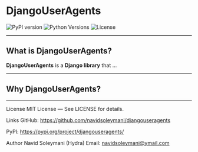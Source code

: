 # DjangoUserAgents

![PyPI version](https://img.shields.io/pypi/v/uniquetoolkit.svg)
![Python Versions](https://img.shields.io/pypi/pyversions/uniquetoolkit.svg)
![License](https://img.shields.io/pypi/l/uniquetoolkit.svg)


---

## What is DjangoUserAgents?

**DjangoUserAgents** is a **Django library** that ...

---

## Why DjangoUserAgents?

---

License
MIT License — See LICENSE for details.

Links
GitHub: https://github.com/navidsoleymani/djangouseragents

PyPI: https://pypi.org/project/djangouseragents/

Author
Navid Soleymani (Hydra)
Email: navidsoleymani@ymail.com


